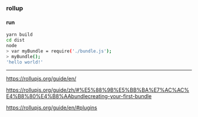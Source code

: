 ### rollup

#### run

```bash
yarn build
cd dist
node
> var myBundle = require('./bundle.js');
> myBundle();
'hello world!'
```

---

<https://rollupjs.org/guide/en/>

<https://rollupjs.org/guide/zh/#%E5%88%9B%E5%BB%BA%E7%AC%AC%E4%B8%80%E4%B8%AAbundlecreating-your-first-bundle>

<https://rollupjs.org/guide/en/#plugins>
